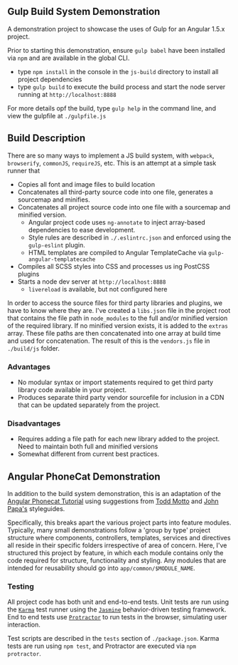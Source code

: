 ## Gulp Build System Demonstration

A demonstration project to showcase the uses of Gulp for an Angular 1.5.x project.  

Prior to starting this demonstration, ensure `gulp babel` have been installed via `npm` and are available in the global CLI.

* type `npm install` in the console in the `js-build` directory to install all project dependencies
* type `gulp build` to execute the build process and start the node server running at `http://localhost:8888`

For more details opf the build, type `gulp help` in the command line, and view the gulpfile at `./gulpfile.js`

## Build Description

There are so many ways to implement a JS build system, with `webpack`, `browserify`, `commonJS`, `requireJS`, etc.  This is an attempt at a simple task runner that

* Copies all font and image files to build location
* Concatenates all third-party source code into one file, generates a sourcemap and minifies.
* Concatenates all project source code into one file with a sourcemap and minified version.
    * Angular project code uses `ng-annotate` to inject array-based dependencies to ease development.
    * Style rules are described in `./.eslintrc.json` and enforced using the `gulp-eslint` plugin.
    * HTML templates are compiled to Angular TemplateCache via `gulp-angular-templatecache`
* Compiles all SCSS styles into CSS and processes us ing PostCSS plugins
* Starts a node dev server at `http://localhost:8888` 
    * `livereload` is available, but not configured here
    
In order to access the source files for third party libraries and plugins, we have to know where they are.  I've created a `libs.json` file in the project root
that contains the file path in `node_modules` to the full and/or minified version of the required library.  If no minified version exists, it is added to the `extras` 
array.  These file paths are then concatenated into one array at build time and used for concatenation.  The result of this is the `vendors.js` file in `./build/js` folder.

### Advantages

* No modular syntax or import statements required to get third party library code available in your project.
* Produces separate third party vendor sourcefile for inclusion in a CDN that can be updated separately from the project. 

### Disadvantages

* Requires adding a file path for each new library added to the project.  Need to maintain both full and minified versions
* Somewhat different from current best practices. 

## Angular PhoneCat Demonstration

In addition to the build system demonstration, this is an adaptation of the [Angular Phonecat Tutorial](https://docs.angularjs.org/tutorial/0) using suggestions from 
[Todd Motto](https://github.com/toddmotto/angular-styleguide) and [John Papa's](https://github.com/johnpapa/angular-styleguide/blob/master/a1/README.md) styleguides.

Specifically, this breaks apart the various project parts into feature modules.  Typically, many small demonstrations follow a 'group by type' project structure where 
components, controllers, templates, services and directives all reside in their specific folders irrespective of area of concern.  Here, I've structured this project by
feature, in which each module contains only the code required for structure, functionality and styling.  Any modules that are intended for reusability should go into 
`app/common/$MODULE_NAME`.

### Testing
All project code has both unit and end-to-end tests.  Unit tests are run using the [`Karma`](https://karma-runner.github.io/1.0/index.html) test runner using the 
[`Jasmine`](http://jasmine.github.io/2.4/introduction.html) behavior-driven testing framework.  End to end tests use [`Protractor`](http://www.protractortest.org/#/) to
run tests in the browser, simulating user interaction.

Test scripts are described in the `tests` section of `./package.json`.  Karma tests are run using `npm test`, and Protractor are executed via `npm protractor`.